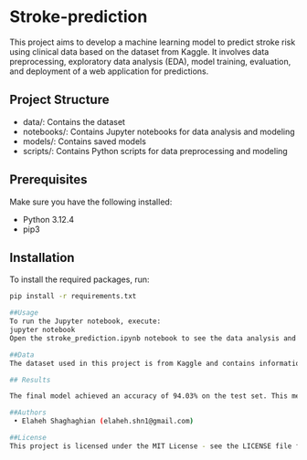 # Stroke-prediction
This project aims to develop a machine learning model to predict stroke risk using clinical data based on the dataset from Kaggle. It involves data preprocessing, exploratory data analysis (EDA), model training, evaluation, and deployment of a web application for predictions.
## Project Structure
- data/: Contains the dataset
- notebooks/: Contains Jupyter notebooks for data analysis and modeling
- models/: Contains saved models
- scripts/: Contains Python scripts for data preprocessing and modeling
## Prerequisites
Make sure you have the following installed:
- Python 3.12.4
- pip3
## Installation
To install the required packages, run:

```bash
pip install -r requirements.txt

##Usage
To run the Jupyter notebook, execute:
jupyter notebook
Open the stroke_prediction.ipynb notebook to see the data analysis and modeling steps.

##Data
The dataset used in this project is from Kaggle and contains information about patients, including their age, gender, medical history, and whether they have had a stroke.

## Results

The final model achieved an accuracy of 94.03% on the test set. This means that our model correctly predicts whether a patient will have a stroke or not 94.03% of the time based on their medical data. Detailed results and analysis can be found in the stroke_prediction.ipynb notebook.

##Authors
 • Elaheh Shaghaghian (elaheh.shn1@gmail.com)

##License
This project is licensed under the MIT License - see the LICENSE file for details.

